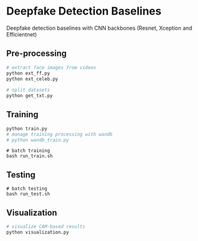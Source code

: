 # Deepfake Detection Baselines
Deepfake detection baselines with CNN backbones (Resnet, Xception and Efficientnet)

## Pre-processing
``` python
# extract face images from videos
python ext_ff.py
python ext_celeb.py
 
# split datasets
python get_txt.py
```

## Training
``` python
python train.py
# manage training processing with wandb
# python wandb_train.py
```

``` shell
# batch training
bash run_train.sh
```

## Testing
``` shell
# batch testing
bash run_test.sh
```

## Visualization
``` python
# visualize CAM-based results
python visualization.py
```